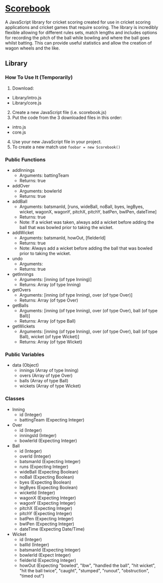 # [Scorebook](https://www.github.com/ryansmith94/Scorebook)
A JavaScript library for cricket scoring created for use in cricket scoring applications and cricket games that require scoring. The library is incredibly flexible allowing for different rules sets, match lengths and includes options for recording the pitch of the ball while bowling and where the ball goes whilst batting. This can provide useful statistics and allow the creation of wagon wheels and the like.


## Library
### How To Use It (Temporarily)
1. Download:
 * Library/intro.js
 * Library/core.js
2. Create a new JavaScript file (i.e. scorebook.js)
3. Put the code from the 3 downloaded files in this order:
 * intro.js
 * core.js
4. Use your new JavaScript file in your project.
5. To create a new match use `foobar = new Scorebook()`


### Public Functions
* addInnings
  * Arguments: battingTeam
  * Returns: true
* addOver
  * Arguments: bowlerId
  * Returns: true
* addBall
  * Arguments: batsmanId, [runs, wideBall, noBall, byes, legByes, wicket, wagonX, wagonY, pitchX, pitchY, batPen, bwlPen, dateTime]
  * Returns: true
  * Note: If a wicket was taken, always add a wicket before adding the ball that was bowled prior to taking the wicket.
* addWicket
  * Arguments: batsmanId, howOut, [fielderId]
  * Returns: true
  * Note: Always add a wicket before adding the ball that was bowled prior to taking the wicket.
* undo
  * Arguments: 
  * Returns: true
* getInnings
  * Arguments: [inning (of type Inning)]
  * Returns: Array (of type Inning)
* getOvers
  * Arguments: [inning (of type Inning), over (of type Over)]
  * Returns: Array (of type Over)
* getBalls 
  * Arguments: [inning (of type Inning), over (of type Over), ball (of type Ball)]
  * Returns: Array (of type Ball)
* getWickets 
  * Arguments: [inning (of type Inning), over (of type Over), ball (of type Ball), wicket (of type Wicket)]
  * Returns: Array (of type Wicket)


### Public Variables
* data (Object)
  * innings (Array of type Inning)
  * overs (Array of type Over)
  * balls (Array of type Ball)
  * wickets (Array of type Wicket)

### Classes
* Inning
  * id (Integer)
  * battingTeam (Expecting Integer)
* Over
  * id (Integer)
  * inningsId (Integer)
  * bowlerId (Expecting Integer)
* Ball
  * id (Integer)
  * overId (Integer)
  * batsmanId (Expecting Integer)
  * runs (Expecting Integer)
  * wideBall (Expecting Boolean)
  * noBall (Expecting Boolean)
  * byes (Expecting Boolean)
  * legByes (Expecting Boolean)
  * wicketId (Integer)
  * wagonX (Expecting Integer)
  * wagonY (Expecting Integer)
  * pitchX (Expecting Integer)
  * pitchY (Expecting Integer)
  * batPen (Expecting Integer)
  * bwlPen (Expecting Integer)
  * dateTime (Expecting Date/Time)
* Wicket
  * id (Integer)
  * ballId (Integer)
  * batsmanId (Expecting Integer)
  * bowlerId (Expect Integer)
  * fielderId (Expecting Integer)
  * howOut (Expecting "bowled", "lbw", "handled the ball", "hit wicket", "hit the ball twice", "caught", "stumped", "runout", "obstruction", "timed out")
